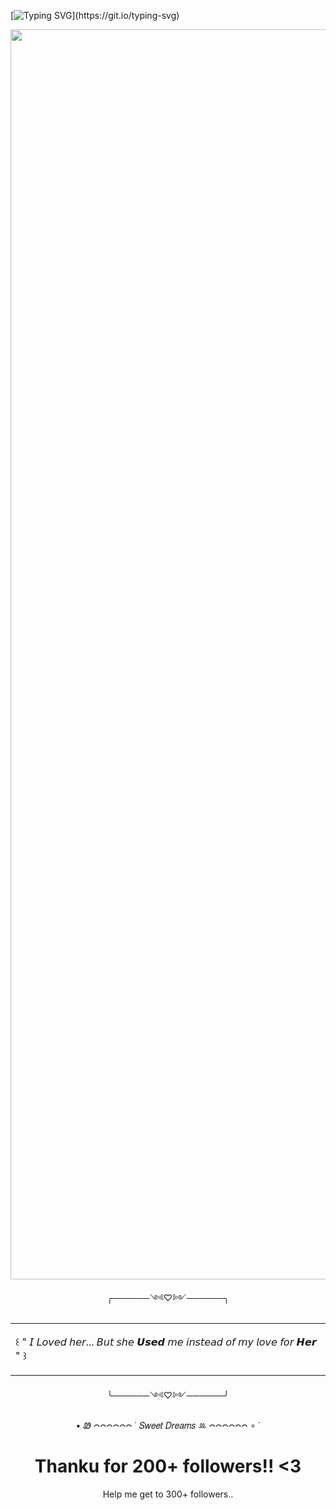 [![Typing SVG](https://readme-typing-svg.demolab.com?font=Special+Elite&size=40&duration=4000&pause=1600&color=FFFFFF&center=true&vCenter=true&width=1000&lines=꒰+Hi+I'm+Solyra+!+^+^+꒱;꒰+Huzzah+!+꒱;꒰+୨◠୧+꒱;꒰+ꉂ(ˊᗜˋ*)+!+꒱;꒰+Eclipse+my+Beloved+!+꒱)](https://git.io/typing-svg)
  <table>
    <tr>
<p align="center">
  <img src="https://avatars.githubusercontent.com/u/218754534?v=4" alt="RottingSunflower profile picture" width="2000"/>
</p>
<p align="center">╭──────༺♡༻──────╮
      </td>
      <td>
        <p>
          ꒰ " 𝘐 𝘓𝘰𝘷𝘦𝘥 𝘩𝘦𝘳... 𝘉𝘶𝘵 𝘴𝘩𝘦 𝙐𝙨𝙚𝙙 𝘮𝘦 𝘪𝘯𝘴𝘵𝘦𝘢𝘥 𝘰𝘧 𝘮𝘺 𝘭𝘰𝘷𝘦 𝘧𝘰𝘳 𝙃𝙚𝙧 " ꒱
        </p>
      </td>
    </tr>
  </table>
<p align="center">╰──────༺♡༻──────╯
</div>

<p align="center"> • Ꮺ 𖤋𖤋𖤋𖤋𖤋𖤋 ˙ 𝑆𝑤𝑒𝑒𝑡 𝐷𝑟𝑒𝑎𝑚𝑠 ꔛ 𖤋𖤋𖤋𖤋𖤋𖤋 ∘ ˙

<h1 align="center">Thanku for 200+ followers!! <3
</h1>
<p align="center">Help me get to 300+ followers.. 

